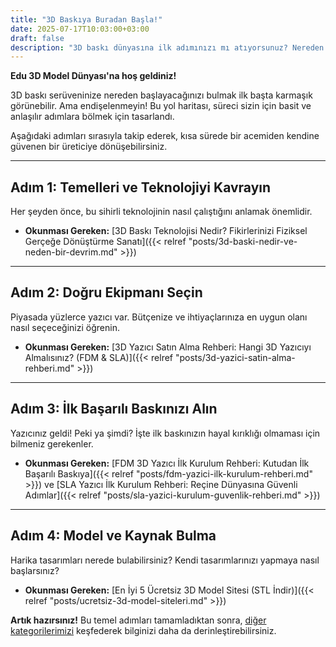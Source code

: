 ```yaml
---
title: "3D Baskıya Buradan Başla!"
date: 2025-07-17T10:03:00+03:00
draft: false
description: "3D baskı dünyasına ilk adımınızı mı atıyorsunuz? Nereden başlayacağınızı bilmiyorsanız, sizin için hazırladığımız bu yol haritası tam size göre."
---
```


**Edu 3D Model Dünyası'na hoş geldiniz!**

3D baskı serüveninize nereden başlayacağınızı bulmak ilk başta karmaşık görünebilir. Ama endişelenmeyin! Bu yol haritası, süreci sizin için basit ve anlaşılır adımlara bölmek için tasarlandı. 

Aşağıdaki adımları sırasıyla takip ederek, kısa sürede bir acemiden kendine güvenen bir üreticiye dönüşebilirsiniz.

---

## Adım 1: Temelleri ve Teknolojiyi Kavrayın

Her şeyden önce, bu sihirli teknolojinin nasıl çalıştığını anlamak önemlidir.

- **Okunması Gereken:** [3D Baskı Teknolojisi Nedir? Fikirlerinizi Fiziksel Gerçeğe Dönüştürme Sanatı]({{< relref "posts/3d-baski-nedir-ve-neden-bir-devrim.md" >}})

---

## Adım 2: Doğru Ekipmanı Seçin

Piyasada yüzlerce yazıcı var. Bütçenize ve ihtiyaçlarınıza en uygun olanı nasıl seçeceğinizi öğrenin.

- **Okunması Gereken:** [3D Yazıcı Satın Alma Rehberi: Hangi 3D Yazıcıyı Almalısınız? (FDM & SLA)]({{< relref "posts/3d-yazici-satin-alma-rehberi.md" >}})

---

## Adım 3: İlk Başarılı Baskınızı Alın

Yazıcınız geldi! Peki ya şimdi? İşte ilk baskınızın hayal kırıklığı olmaması için bilmeniz gerekenler.

- **Okunması Gereken:** [FDM 3D Yazıcı İlk Kurulum Rehberi: Kutudan İlk Başarılı Baskıya]({{< relref "posts/fdm-yazici-ilk-kurulum-rehberi.md" >}}) ve [SLA Yazıcı İlk Kurulum Rehberi: Reçine Dünyasına Güvenli Adımlar]({{< relref "posts/sla-yazici-kurulum-guvenlik-rehberi.md" >}})

---

## Adım 4: Model ve Kaynak Bulma

Harika tasarımları nerede bulabilirsiniz? Kendi tasarımlarınızı yapmaya nasıl başlarsınız?

- **Okunması Gereken:** [En İyi 5 Ücretsiz 3D Model Sitesi (STL İndir)]({{< relref "posts/ucretsiz-3d-model-siteleri.md" >}})


**Artık hazırsınız!** Bu temel adımları tamamladıktan sonra, [diğer kategorilerimizi](/categories/) keşfederek bilginizi daha da derinleştirebilirsiniz.
